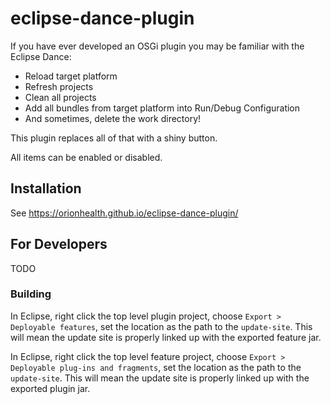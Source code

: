 # eclipse-dance-plugin

If you have ever developed an OSGi plugin you may be familiar with the Eclipse Dance:

* Reload target platform
* Refresh projects
* Clean all projects
* Add all bundles from target platform into Run/Debug Configuration
* And sometimes, delete the work directory!

This plugin replaces all of that with a shiny button.

All items can be enabled or disabled.

## Installation

See https://orionhealth.github.io/eclipse-dance-plugin/

## For Developers

TODO

### Building
In Eclipse, right click the top level plugin project, choose `Export > Deployable features`, set the location as the path to the `update-site`. This will mean the update site is properly linked up with the exported feature jar.

In Eclipse, right click the top level feature project, choose `Export > Deployable plug-ins and fragments`, set the location as the path to the `update-site`. This will mean the update site is properly linked up with the exported plugin jar.

